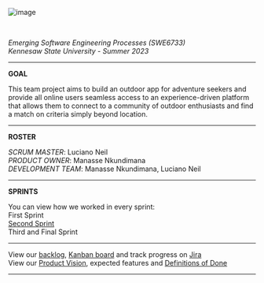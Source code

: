 ![image](https://github.com/ProManasse/SWE6733-Team3/assets/61759930/e5401caa-994e-4af5-af5e-e043d5095617)

<br>

*Emerging Software Engineering Processes (SWE6733)*
<br>
*Kennesaw State University - Summer 2023*
<br>
<hr>

**GOAL**

This team project aims to build an outdoor app for adventure seekers and provide all online users seamless access to an experience-driven platform that allows them to connect to a community of outdoor enthusiasts and find a match on criteria simply beyond location. 
<hr> 

**ROSTER**

*SCRUM MASTER*: Luciano Neil
<br>
*PRODUCT OWNER*: Manasse Nkundimana
<br>
*DEVELOPMENT TEAM*: Manasse Nkundimana, Luciano Neil

<hr>

**SPRINTS**

You can view how we worked in every sprint:
<br>
First Sprint
<br>
<a href="https://github.com/ProManasse/SWE6733-Team3/tree/backendmaster/Second%20Sprint">Second Sprint</a>
<br>
Third and Final Sprint

<hr> 
View our <a href="https://manassenk.atlassian.net/jira/software/c/projects/SKP/boards/2/backlog?issueLimit=100">backlog</a>, <a href="https://manassenk.atlassian.net/jira/software/c/projects/SKP/boards/2">Kanban board</a> and track progress on <a href="https://manassenk.atlassian.net/jira/software/projects/ST/boards/1/timeline">Jira</a>
<br>
View our <a href="https://github.com/ProManasse/SWE6733-Team3/wiki/Product-Vision">Product Vision</a>, expected features and 
<a href="https://github.com/SWE6733-1/SWE6733/wiki/Definitions-of-Done">Definitions of Done</a>

<hr>
<br>


